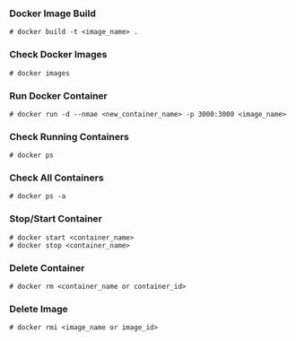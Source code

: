 ### Docker Image Build
```
# docker build -t <image_name> .
```

### Check Docker Images
```
# docker images
```

### Run Docker Container
```
# docker run -d --nmae <new_container_name> -p 3000:3000 <image_name>
```

### Check Running Containers
```
# docker ps
```

### Check All Containers
```
# docker ps -a
```

### Stop/Start Container
```
# docker start <container_name>
# docker stop <container_name>
```

### Delete Container
```
# docker rm <container_name or container_id>
```

### Delete Image
```
# docker rmi <image_name or image_id>
```